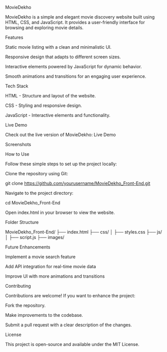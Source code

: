 MovieDekho

MovieDekho is a simple and elegant movie discovery website built using HTML, CSS, and JavaScript. It provides a user-friendly interface for browsing and exploring movie details.

Features

Static movie listing with a clean and minimalistic UI.

Responsive design that adapts to different screen sizes.

Interactive elements powered by JavaScript for dynamic behavior.

Smooth animations and transitions for an engaging user experience.

Tech Stack

HTML - Structure and layout of the website.

CSS - Styling and responsive design.

JavaScript - Interactive elements and functionality.

Live Demo

Check out the live version of MovieDekho: Live Demo

Screenshots



How to Use

Follow these simple steps to set up the project locally:

Clone the repository using Git:

git clone https://github.com/yourusername/MovieDekho_Front-End.git

Navigate to the project directory:

cd MovieDekho_Front-End

Open index.html in your browser to view the website.

Folder Structure

MovieDekho_Front-End/
├── index.html
├── css/
│   ├── styles.css
├── js/
│   ├── script.js
├── images/

Future Enhancements

Implement a movie search feature

Add API integration for real-time movie data

Improve UI with more animations and transitions

Contributing

Contributions are welcome! If you want to enhance the project:

Fork the repository.

Make improvements to the codebase.

Submit a pull request with a clear description of the changes.

License

This project is open-source and available under the MIT License.

